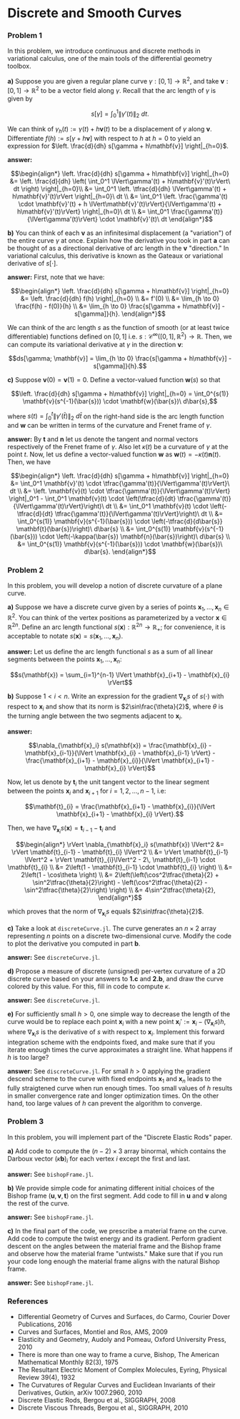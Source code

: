 # Discrete and Smooth Curves


### Problem 1
In this problem, we introduce continuous and discrete methods in variational calculus, one of the main tools of the differential geometry toolbox.

**a)** Suppose you are given a regular plane curve $\gamma: [0,1] \to \mathbb{R}^2$, and take $\mathbf{v}: [0,1] \to \mathbb{R}^2$ to be a vector field along $\gamma$. Recall that the arc length of $\gamma$ is given by
```math
s[\gamma] = \int_0^1 \lVert\gamma'(t)\rVert_2\ dt.
```
We can think of $\gamma_h(t) := \gamma(t) + h\mathbf{v}(t)$ to be a displacement of $\gamma$ along $\mathbf{v}$. Differentiate $f(h) := s[\gamma + h\mathbf{v}]$ with respect to $h$ at $h=0$ to yield an expression for $\left. \frac{d}{dh} s[\gamma + h\mathbf{v}] \right|_{h=0}$.

**answer:**
```math
\begin{align*}
  \left. \frac{d}{dh} s[\gamma + h\mathbf{v}] \right|_{h=0}
    &= \left. \frac{d}{dh} \left( \int_0^1 \lVert\gamma'(t) + h\mathbf{v}'(t)\rVert\ dt \right) \right|_{h=0}\\
    &= \int_0^1 \left. \tfrac{d}{dh} \lVert\gamma'(t) + h\mathbf{v}'(t)\rVert \right|_{h=0}\ dt \\
    &= \int_0^1 \left. \frac{\gamma'(t) \cdot \mathbf{v}'(t) + h \lVert\mathbf{v}'(t)\rVert}{\lVert\gamma'(t) + h\mathbf{v}'(t)\rVert} \right|_{h=0}\ dt \\
    &= \int_0^1 \frac{\gamma'(t)}{\lVert\gamma'(t)\rVert} \cdot \mathbf{v}'(t)\ dt
\end{align*}
```

**b)** You can think of each $\mathbf{v}$ as an infinitesimal displacement (a "variation") of the entire curve $\gamma$ at once. Explain how the derivative you took in part **a** can be thought of as a directional derivative of arc length in the $\mathbf{v}$ "direction." In variational calculus, this derivative is known as the Gateaux or variational derivative of $s[\cdot]$.

**answer:** First, note that we have:
```math
\begin{align*}
  \left. \frac{d}{dh} s[\gamma + h\mathbf{v}] \right|_{h=0}
    &= \left. \frac{d}{dh} f(h) \right|_{h=0} \\
    &= f'(0) \\
    &= \lim_{h \to 0} \frac{f(h) - f(0)}{h} \\
    &= \lim_{h \to 0} \frac{s[\gamma + h\mathbf{v}] - s[\gamma]}{h}.
\end{align*}
```
We can think of the arc length $s$ as the function of smooth (or at least twice differentiable) functions defined on $[0,1]$ i.e. $s: \mathcal{C}^{\infty}\left([0,1],\mathbb{R}^2\right) \to \mathbb{R}$. Then, we can compute its variational derivative at $\gamma$ in the direction $\mathbf{v}$:
```math
ds[\gamma; \mathbf{v}] = \lim_{h \to 0} \frac{s[\gamma + h\mathbf{v}] - s[\gamma]}{h}.
```

**c)** Suppose $\mathbf{v}(0) = \mathbf{v}(1) = 0$. Define a vector-valued function $\mathbf{w}(s)$ so that
```math
\left. \frac{d}{dh} s[\gamma + h\mathbf{v}] \right|_{h=0} = \int_0^{s(1)} \mathbf{v}(s^{-1}(\bar{s})) \cdot \mathbf{w}(\bar{s})\ d\bar{s},
```
where $s(t) = \int_0^t \lVert\gamma'(\bar{t})\rVert_2\ d\bar{t}$ on the right-hand side is the arc length function and $\mathbf{w}$ can be written in terms of the curvature and Frenet frame of $\gamma$.

**answer:** By $\mathbf{t}$ and $\mathbf{n}$ let us denote the tangent and normal vectors respectively of the Frenet frame of $\gamma$. Also let $\kappa(t)$ be a curvature of $\gamma$ at the point $t$. Now, let us define a vector-valued function $\mathbf{w}$ as $\mathbf{w}(t) = -\kappa(t) \mathbf{n}(t)$. Then, we have
```math
\begin{align*}
  \left. \frac{d}{dh} s[\gamma + h\mathbf{v}] \right|_{h=0}
    &= \int_0^1 \mathbf{v}'(t) \cdot \tfrac{\gamma'(t)}{\lVert\gamma'(t)\rVert}\ dt \\
    &= \left. \mathbf{v}(t) \cdot \tfrac{\gamma'(t)}{\lVert\gamma'(t)\rVert} \right|_0^1 - \int_0^1 \mathbf{v}(t) \cdot \left(\tfrac{d}{dt} \tfrac{\gamma'(t)}{\lVert\gamma'(t)\rVert}\right)\ dt \\
    &= \int_0^1 \mathbf{v}(t) \cdot \left(-\tfrac{d}{dt} \tfrac{\gamma'(t)}{\lVert\gamma'(t)\rVert}\right)\ dt \\
    &= \int_0^{s(1)} \mathbf{v}(s^{-1}(\bar{s})) \cdot \left(-\tfrac{d}{d\bar{s}} \mathbf{t}(\bar{s})\right)\ d\bar{s} \\
    &= \int_0^{s(1)} \mathbf{v}(s^{-1}(\bar{s})) \cdot \left(-\kappa(\bar{s}) \mathbf{n}(\bar{s})\right)\ d\bar{s} \\
    &= \int_0^{s(1)} \mathbf{v}(s^{-1}(\bar{s})) \cdot \mathbf{w}(\bar{s})\ d\bar{s}.
\end{align*}
```


### Problem 2
In this problem, you will develop a notion of discrete curvature of a plane curve.

**a)** Suppose we have a discrete curve given by a series of points $\mathbf{x}_1,\ldots,\mathbf{x}_n \in \mathbb{R}^2$. You can think of the vertex positions as parameterized by a vector $\mathbf{x} \in \mathbb{R}^{2n}$. Define an arc length functional $s(\mathbf{x}): \mathbb{R}^{2n} \to \mathbb{R}_{+}$; for convenience, it is acceptable to notate $s(\mathbf{x}) = s(\mathbf{x}_1,\ldots,\mathbf{x}_n)$.

**answer:** Let us define the arc length functional $s$ as a sum of all linear segments between the points $\mathbf{x}_1,\ldots,\mathbf{x}_n$:
```math
s(\mathbf{x}) = \sum_{i=1}^{n-1} \lVert \mathbf{x}_{i+1} - \mathbf{x}_{i} \rVert
```

**b)** Suppose $1 < i < n$. Write an expression for the gradient $\nabla_{\mathbf{x}_i} s$ of $s(\cdot)$ with respect to $\mathbf{x}_i$ and show that its norm is $2\sin\frac{\theta}{2}$, where $\theta$ is the turning angle between the two segments adjacent to $\mathbf{x}_i$.

**answer:**
```math
\nabla_{\mathbf{x}_i} s(\mathbf{x}) = \frac{\mathbf{x}_{i} - \mathbf{x}_{i-1}}{\lVert \mathbf{x}_{i} - \mathbf{x}_{i-1} \rVert} - \frac{\mathbf{x}_{i+1} - \mathbf{x}_{i}}{\lVert \mathbf{x}_{i+1} - \mathbf{x}_{i} \rVert}
```
Now, let us denote by $\mathbf{t}_{i}$ the unit tangent vector to the linear segment between the points $\mathbf{x}_{i}$ and $\mathbf{x}_{i+1}$ for $i=1,2,\ldots,n-1$, i.e:
```math
\mathbf{t}_{i} = \frac{\mathbf{x}_{i+1} - \mathbf{x}_{i}}{\lVert \mathbf{x}_{i+1} - \mathbf{x}_{i} \rVert}.
```
Then, we have $\nabla_{\mathbf{x}_i} s(\mathbf{x}) = \mathbf{t}_{i-1} - \mathbf{t}_{i}$ and
```math
\begin{align*}
  \rVert \nabla_{\mathbf{x}_i} s(\mathbf{x}) \lVert^2
    &= \rVert \mathbf{t}_{i-1} - \mathbf{t}_{i} \lVert^2 \\
    &= \rVert \mathbf{t}_{i-1} \lVert^2 + \rVert \mathbf{t}_{i}\lVert^2 - 2\, \mathbf{t}_{i-1} \cdot \mathbf{t}_{i} \\
    &= 2\left(1 - \mathbf{t}_{i-1} \cdot \mathbf{t}_{i} \right) \\
    &= 2\left(1 - \cos\theta \right) \\
    &= 2\left(\left(\cos^2\tfrac{\theta}{2} + \sin^2\tfrac{\theta}{2}\right) - \left(\cos^2\tfrac{\theta}{2} - \sin^2\tfrac{\theta}{2}\right) \right) \\
    &= 4\sin^2\tfrac{\theta}{2},
\end{align*}
```
which proves that the norm of $\nabla_{\mathbf{x}_i} s$ equals $2\sin\tfrac{\theta}{2}$.

**c)** Take a look at `discreteCurve.jl`.
The curve generates an $n \times 2$ array representing $n$ points on a discrete two-dimensional curve. Modify the code to plot the derivative you computed in part **b**.

**answer:** See `discreteCurve.jl`.

**d)** Propose a measure of discrete (unsigned) per-vertex curvature of a 2D discrete curve based on your answers to **1.c** and **2.b**, and draw the curve colored by this value. For this, fill in code to compute $\kappa$.

**answer:** See `discreteCurve.jl`.

**e)** For sufficiently small $h > 0$, one simple way to decrease the length of the curve would be to replace each point $\mathbf{x}_i$ with a new point $\mathbf{x}_i' := \mathbf{x}_i − (\nabla_{\mathbf{x}_i} s) h$, where $\nabla_{\mathbf{x}_i} s$ is the derivative of $s$ with respect to $\mathbf{x}_i$.
Implement this forward integration scheme with the endpoints fixed, and make sure that if you iterate enough times the curve approximates a straight line. What happens if $h$ is too large?

**answer:** See `discreteCurve.jl`.
For small $h > 0$ applying the gradient descend scheme to the curve with fixed endpoints $\mathbf{x}_1$ and $\mathbf{x}_n$ leads to the fully straigtened curve when run enough times. Too small values of $h$ results in smaller convergence rate and longer optimization times. On the other hand, too large values of $h$ can prevent the algorithm to converge.


### Problem 3
In this problem, you will implement part of the "Discrete Elastic Rods" paper.

**a)** Add code to compute the $(n−2) \times 3$ array binormal, which contains the Darboux vector $(\kappa\mathbf{b})_i$ for each vertex $i$ except the first and last.

**answer:** See `bishopFrame.jl`.

**b)** We provide simple code for animating different initial choices of the Bishop frame $(\mathbf{u},\mathbf{v},\mathbf{t})$ on the first segment. Add code to fill in $\mathbf{u}$ and $\mathbf{v}$ along the rest of the curve.

**answer:** See `bishopFrame.jl`.

**c)** In the final part of the code, we prescribe a material frame on the curve. Add code to compute the twist energy and its gradient. Perform gradient descent on the angles between the material frame and the Bishop frame and observe how the material frame "untwists." Make sure that if you run your code long enough the material frame aligns with the natural Bishop frame.

**answer:** See `bishopFrame.jl`.


### References
- Differential Geometry of Curves and Surfaces, do Carmo, Courier Dover Publications, 2016
- Curves and Surfaces, Montiel and Ros, AMS, 2009
- Elasticity and Geometry, Audoly and Pomeau, Oxford University Press, 2010
- There is more than one way to frame a curve, Bishop, The American Mathematical Monthly 82(3), 1975
- The Resultant Electric Moment of Complex Molecules, Eyring, Physical Review 39(4), 1932
- The Curvatures of Regular Curves and Euclidean Invariants of their Derivatives, Gutkin, arXiv 1007.2960, 2010
- Discrete Elastic Rods, Bergou et al., SIGGRAPH, 2008
- Discrete Viscous Threads, Bergou et al., SIGGRAPH, 2010
